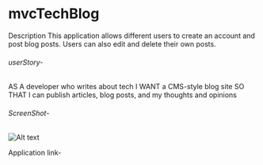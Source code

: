 # mvcTechBlog

Description
This application allows different users to create an account and post blog posts. Users can also edit and delete their own posts. 

###### userStory-

AS A developer who writes about tech
I WANT a CMS-style blog site
SO THAT I can publish articles, blog posts, and my thoughts and opinions

###### ScreenShot-


![Alt text](https://file%2B.vscode-resource.vscode-cdn.net/Users/radhika.shetti/bootcamp/mvcTechBlog/public/images/techBlog.png?version%3D1688521609813)

Application link-

